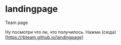 # landingpage
Team page

Ну посмотри что ли, что получилось. Нажми (сюда)[https://rbteam.github.io/landingpage]
